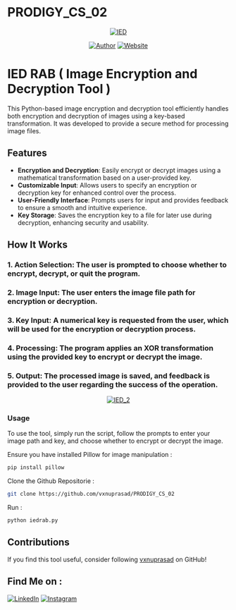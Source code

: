 # PRODIGY_CS_02

<p align="center">
<a href="#"><img title="IED" src="IED.png"></a>
</p>
<p align="center">
<a href="https://github.com/vxnuprasad"><img title="Author" src="https://img.shields.io/badge/Author-Vishnu-yellow.svg?style=for-the-badge&logo=github"></a>
<a href="https://prodigyinfotech.dev/"><img title="Website" src="https://img.shields.io/badge/Website-Prodigy--InfoTech-green.svg?style=for-the-badge&logo=sites"></a>
</p>

# IED RAB ( Image Encryption and Decryption Tool )

This Python-based image encryption and decryption tool efficiently handles both encryption and decryption of images using a key-based transformation. It was developed to provide a secure method for processing image files.

## Features

- **Encryption and Decryption**: Easily encrypt or decrypt images using a mathematical transformation based on a user-provided key.
- **Customizable Input**: Allows users to specify an encryption or decryption key for enhanced control over the process.
- **User-Friendly Interface**: Prompts users for input and provides feedback to ensure a smooth and intuitive experience.
- **Key Storage**: Saves the encryption key to a file for later use during decryption, enhancing security and usability.

## How It Works
### 1. Action Selection: The user is prompted to choose whether to encrypt, decrypt, or quit the program.
### 2. Image Input: The user enters the image file path for encryption or decryption.
### 3. Key Input: A numerical key is requested from the user, which will be used for the encryption or decryption process.
### 4. Processing: The program applies an XOR transformation using the provided key to encrypt or decrypt the image.
### 5. Output: The processed image is saved, and feedback is provided to the user regarding the success of the operation.

<p align="center">
<a href="#"><img title="IED_2" src="IED_2.png"></a>
</p>

### Usage

To use the tool, simply run the script, follow the prompts to enter your image path and key, and choose whether to encrypt or decrypt the image.

Ensure you have installed Pillow for image manipulation :
```sh
pip install pillow
```
Clone the Github Repositorie :
```sh
git clone https://github.com/vxnuprasad/PRODIGY_CS_02
```
Run :
```sh
python iedrab.py
```
## Contributions

If you find this tool useful, consider following [vxnuprasad](https://github.com/vxnuprasad) on GitHub!

## Find Me on :
[![LinkedIn](https://img.shields.io/badge/LinkedIn-VishnuPrasad-blue?style=for-the-badge&logo=LinkedIn)](https://www.linkedin.com/in/vxnuprasad)
[![Instagram](https://img.shields.io/badge/IG-%40__.v.shnu-red?style=for-the-badge&logo=instagram)](https://www.instagram.com/__.v.shnu/)
